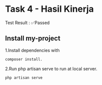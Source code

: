 
# Task 4 - Hasil Kinerja

Test Result : ✅Passed


## Install my-project 


1.Install dependencies with
```bash
composer install.
```
2.Run php artisan serve to run at local server.
```bash
php artisan serve
```    